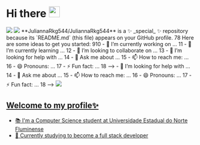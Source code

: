 # Hi there <img src="https://github.com/TheDudeThatCode/TheDudeThatCode/blob/master/Assets/Hi.gif" width="29px" height="29px">


<p>
  <a href="https://www.instagram.com/kethlynsara/" target="_blank"><img src="https://img.shields.io/badge/-Instagram-%23E4405F?style=for-the-badge&logo=instagram&logoColor=white" target="_blank"></a>
 <a href="https://www.linkedin.com/in/kethlyn-sara-0550631b3/" target="_blank"><img src="https://img.shields.io/badge/-LinkedIn-%230077B5?style=for-the-badge&logo=linkedin&logoColor=white" target="_blank"></a><!--
6
**JuliannaRkg544/JuliannaRkg544** is a ✨ _special_ ✨ repository because its `README.md` (this file) appears on your GitHub profile.
7
​
8
Here are some ideas to get you started:
9
​
10
- 🔭 I’m currently working on ...
11
- 🌱 I’m currently learning ...
12
- 👯 I’m looking to collaborate on ...
13<!--
6<!--
6
**JuliannaRkg544/JuliannaRkg544** is a ✨ _special_ ✨ repository because its `README.md` (this file) appears on your GitHub profile.
7
​
8
Here are some ideas to get you started:
9
​
10
- 🔭 I’m currently working on ...
11
- 🌱 I’m currently learning ...
12
- 👯 I’m looking to collaborate on ...
13
- 🤔 I’m looking for help with ...
14
- 💬 Ask me about ...
15
- 📫 How to reach me: ...
16
- 😄 Pronouns: ...
17
- ⚡ Fun fact: ...
18
-->
**JuliannaRkg544/JuliannaRkg544** is a ✨ _special_ ✨ repository because its `README.md` (this file) appears on your GitHub profile.
7
​
8
Here are some ideas to get you started:
9
​
10
- 🔭 I’m currently working on ...
11
- 🌱 I’m currently learning ...
12
- 👯 I’m looking to collaborate on ...
13
- 🤔 I’m looking for help with ...
14
- 💬 Ask me about ...
15
- 📫 How to reach me: ...
16
- 😄 Pronouns: ...
17
- ⚡ Fun fact: ...
18
-->
- 🤔 I’m looking for help with ...
14<!--
6
**JuliannaRkg544/JuliannaRkg544** is a ✨ _special_ ✨ repository because its `README.md` (this file) appears on your GitHub profile.
7
​
8
Here are some ideas to get you started:
9
​
10
- 🔭 I’m currently working on ...
11
- 🌱 I’m currently learning ...
12
- 👯 I’m looking to collaborate on ...
13
- 🤔 I’m looking for help with ...
14
- 💬 Ask me about ...
15
- 📫 How to reach me: ...
16
- 😄 Pronouns: ...
17
- ⚡ Fun fact: ...
18
-->
- 💬 Ask me about ...
15
- 📫 How to reach me: ...
16
- 😄 Pronouns: ...
17
- ⚡ Fun fact: ...
18
-->
 <a href="mailto:kethlynsaraa@gmail.com"><img src="https://img.shields.io/badge/Gmail-D14836?style=for-the-badge&logo=gmail&logoColor=white" target="blank"></ a>
</p>

  
## Welcome to my profile✨
  - 📚  I'm a Computer Science student at Universidade Estadual do Norte Fluminense
  - 🌱 Currently studying to become a full stack developer
  
  
 

